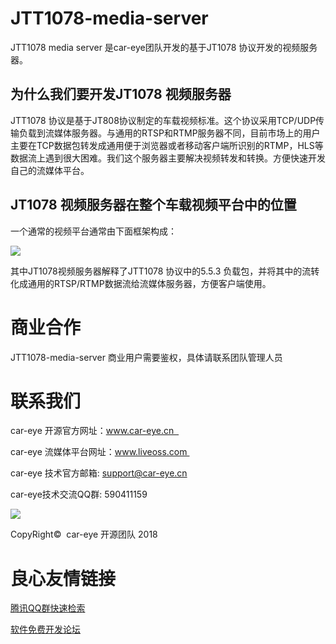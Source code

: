 # JTT1078-media-server

JTT1078 media server 是car-eye团队开发的基于JT1078 协议开发的视频服务器。

## 为什么我们要开发JT1078 视频服务器

JTT1078 协议是基于JT808协议制定的车载视频标准。这个协议采用TCP/UDP传输负载到流媒体服务器。与通用的RTSP和RTMP服务器不同，目前市场上的用户主要在TCP数据包转发成通用便于浏览器或者移动客户端所识别的RTMP，HLS等数据流上遇到很大困难。我们这个服务器主要解决视频转发和转换。方便快速开发自己的流媒体平台。

## JT1078 视频服务器在整个车载视频平台中的位置

一个通常的视频平台通常由下面框架构成：

![](https://github.com/Car-eye-team/JTT1078-media-server/blob/master/%E5%B9%B3%E5%8F%B0%E6%9E%B6%E6%9E%84.png)    

其中JT1078视频服务器解释了JTT1078 协议中的5.5.3 负载包，并将其中的流转化成通用的RTSP/RTMP数据流给流媒体服务器，方便客户端使用。


# 商业合作

JTT1078-media-server 商业用户需要鉴权，具体请联系团队管理人员


# 联系我们   

car-eye 开源官方网址：www.car-eye.cn     

car-eye 流媒体平台网址：www.liveoss.com     

car-eye 技术官方邮箱: support@car-eye.cn   

car-eye技术交流QQ群: 590411159      

![](https://github.com/Car-eye-team/Car-eye-server/blob/master/car-server/doc/QQ.jpg)    

CopyRight©  car-eye 开源团队 2018 




 # 良心友情链接

[腾讯QQ群快速检索](http://u.720life.cn/s/8cf73f7c)

[软件免费开发论坛](http://u.720life.cn/s/bbb01dc0)
